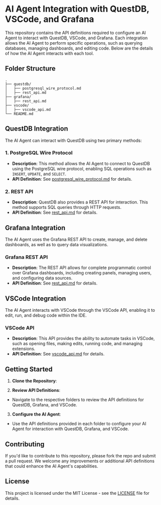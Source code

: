 # AI Agent Integration with QuestDB, VSCode, and Grafana

This repository contains the API definitions required to configure an AI Agent to interact with QuestDB, VSCode, and Grafana. Each integration allows the AI Agent to perform specific operations, such as querying databases, managing dashboards, and editing code. Below are the details of how the AI Agent interacts with each tool.

## Folder Structure
```
.
├── questdb/
│   ├── postgresql_wire_protocol.md
│   ├── rest_api.md
├── grafana/
│   ├── rest_api.md
├── vscode/
│   ├── vscode_api.md
└── README.md
```







## QuestDB Integration

The AI Agent can interact with QuestDB using two primary methods:

### 1. PostgreSQL Wire Protocol
- **Description**: This method allows the AI Agent to connect to QuestDB using the PostgreSQL wire protocol, enabling SQL operations such as `INSERT`, `UPDATE`, and `SELECT`.
- **API Definition**: See [postgresql_wire_protocol.md](./questdb/postgresql_wire_protocol.md) for details.

### 2. REST API
- **Description**: QuestDB also provides a REST API for interaction. This method supports SQL queries through HTTP requests.
- **API Definition**: See [rest_api.md](./questdb/rest_api.md) for details.

## Grafana Integration

The AI Agent uses the Grafana REST API to create, manage, and delete dashboards, as well as to query data visualizations.

### Grafana REST API
- **Description**: The REST API allows for complete programmatic control over Grafana dashboards, including creating panels, managing users, and configuring data sources.
- **API Definition**: See [rest_api.md](./grafana/rest_api.md) for details.

## VSCode Integration

The AI Agent interacts with VSCode through the VSCode API, enabling it to edit, run, and debug code within the IDE.

### VSCode API
- **Description**: This API provides the ability to automate tasks in VSCode, such as opening files, making edits, running code, and managing extensions.
- **API Definition**: See [vscode_api.md](./vscode/vscode_api.md) for details.

## Getting Started

1. **Clone the Repository**:



2. **Review API Definitions**:
- Navigate to the respective folders to review the API definitions for QuestDB, Grafana, and VSCode.

3. **Configure the AI Agent**:
- Use the API definitions provided in each folder to configure your AI Agent for interaction with QuestDB, Grafana, and VSCode.

## Contributing

If you'd like to contribute to this repository, please fork the repo and submit a pull request. We welcome any improvements or additional API definitions that could enhance the AI Agent's capabilities.

## License

This project is licensed under the MIT License - see the [LICENSE](.../LICENSE) file for details.

